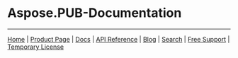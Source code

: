 # Aspose.PUB-Documentation

------------
[Home](https://www.aspose.com/) | [Product Page](https://products.aspose.com/pub/) | [Docs](https://docs.aspose.com/pub/) | [API Reference](https://reference.aspose.com/pub) | [Blog](https://blog.aspose.com/category/pub/) | [Search](https://search.aspose.com/) | [Free Support](https://forum.aspose.com/c/pub) |  [Temporary License](https://purchase.aspose.com/temporary-license)
